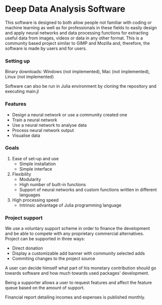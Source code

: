 # Deep Data Analysis Software
This software is designed to both allow people not familiar with coding or machine learning as well as for professionals in these fields to easily design and apply neural networks and data processing functions for extracting useful data from images, videos or data in any other format.
This is a community based project similar to GIMP and Mozilla and, therefore, the software is made by users and for users.

### Setting up
Binary downloads: Windows (not implemented), Mac (not implemented), Linux (not implemented)

Software can also be run in Julia environment by cloning the repository and executing main.jl

### Features
  - Design a neural network or use a community created one
  - Train a neural network
  - Use a neural network to analyse data
  - Process neural network output
  - Visualise data

### Goals
1. Ease of set-up and use
      - Simple installation
      - Simple interface
2. Flexibility
      - Modularity
      - High number of built-in functions
      - Support of neural networks and custom functions written in different languages
3. High processing speed
      - Intrinsic advantage of Julia programming language

### Project support
We use a voluntary support scheme in order to finance the development and be able to compete with any proprietary commercial alternatives. 
Project can be supported in three ways:
   - Direct donation
   - Display a customizable add banner with community selected adds
   - Commiting changes to the project source

A user can decide himself what part of his monetary contribution should go towards software and how much towards used packages' development.

Being a supporter allows a user to request features and affect the feature queue based on the amount of support.

Financial report detailing incomes and expenses is published monthly.



